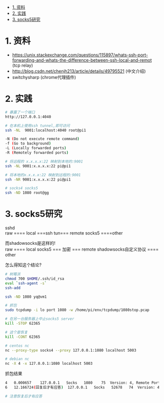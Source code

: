

<!-- TOC -->

- [1. 资料](#1-资料)
- [2. 实践](#2-实践)
- [3. socks5研究](#3-socks5研究)

<!-- /TOC -->

# 1. 资料

* https://unix.stackexchange.com/questions/115897/whats-ssh-port-forwarding-and-whats-the-difference-between-ssh-local-and-remot (tcp relay)
* http://blog.csdn.net/chenjh213/article/details/49795521 (中文介绍)
* switchysharp (chrome代理插件)

# 2. 实践

```bash
# 暴露了一个端口
http://127.0.0.1:4040

# 在本机上使用ssh tunnel,即可访问
ssh -NL  9001:localhost:4040 root@pi1

-N (Do not execute remote command)
-f (Go to background)
-L (Locally forwarded ports)
-R (Remotely forwarded ports)

# 将远程的 x.x.x.x:22 映射到本地的:9001
ssh -NL 9001:x.x.x.x:22 pi@pi1

# 将本地的x.x.x.x:22 映射到远程的:9001
ssh -NR 9001:x.x.x.x:22 pi@pi1

# socks4 socks5
ssh -ND 1080 root@gg
```


# 3. socks5研究

sshd  
raw ==== local ===ssh tun=== remote socks5 ====other  

而shadowsocks是这样的!  
raw ==== local socks5 === 加密 === remote shadowsocks自定义协议 ==== other  

怎么得知这个结论?

```bash
# 树莓派
chmod 700 $HOME/.ssh/id_rsa
eval `ssh-agent -s`
ssh-add

ssh -ND 1080 yq@vm1

# 抓包
sudo tcpdump -i lo port 1080 -w /home/pi/env/tcpdump/1080stop.pcap

# 在另一台服务器上中止socks5 server
kill -STOP 62365

# 这个是恢复
kill -CONT 62365

# centos nc
nc --proxy-type socks4 --proxy 127.0.0.1:1080 localhost 5003

# debian nc
nc -X 4 -x 127.0.0.1:1080 localhost 5003

```

抓包结果

```bash
4	0.000657	127.0.0.1	Socks	1080	75	Version: 4, Remote Port: 5003
6	12.166724(回复后才有应答)	127.0.0.1	Socks	52678	74	Version: 4, Remote Port: 5003 (应答)

# 注意恢复后才有应答
```

